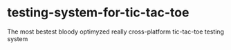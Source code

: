 # testing-system-for-tic-tac-toe
The most bestest bloody optimyzed really cross-platform tic-tac-toe testing system
